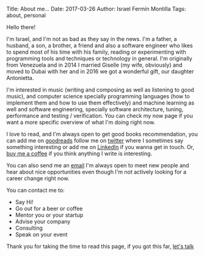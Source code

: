 Title: About me...
Date: 2017-03-26
Author: Israel Fermín Montilla
Tags: about, personal

Hello there!

I'm Israel, and I'm not as bad as they say in the news. I'm a father, a husband, a son, a brother, a friend and also a software engineer who likes to
spend most of his time with his family, reading or experimenting with programming tools and techniques or technology in general. I'm originally from
Venezuela and in 2014 I married Giselle (my wife, obviously) and moved to Dubai with her and in 2016 we got a wonderful gift, our daughter Antonietta.

I'm interested in music (writing and composing as well as listening to good music), and computer science specially programming languages (how to
implement them and how to use them effectively) and machine learning as well and software engineering, specially software architecture, tuning,
performance and testing / verification. You can check my now page if you want a more specific overview of what I'm doing right now.

I love to read, and I'm always open to get good books recommendation, you can add me on
[goodreads](http://www.goodreads.com/user/show/43392734-israel-ferm-n-montilla) follow me on [twitter](http://twitter.com/iferminm) where I sometimes
say something interesting or add me on [LinkedIn](https://www.linkedin.com/in/israel-ferm%C3%ADn-montilla-7393721a/) if you wanna get in touch. Or,
[buy me a coffee](https://www.buymeacoffee.com/iferminm) if you think anything I write is interesting.

You can also send me an <a href="mailto:ferminster@gmail.com">email</a> I'm always open to meet new people and hear about nice opportunities even though I'm not
actively looking for a career change right now.

You can contact me to:

* Say Hi!
* Go out for a beer or coffee
* Mentor you or your startup
* Advise your company
* Consulting
* Speak on your event

Thank you for taking the time to read this page, if you got this far, <a href="mailto:ferminster@gmail.com">let's talk</a>
